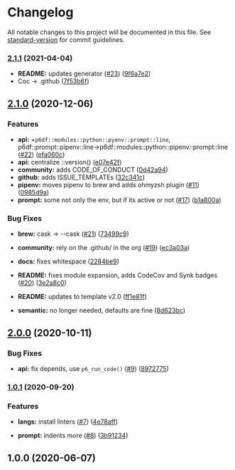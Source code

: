 # Changelog

All notable changes to this project will be documented in this file. See [standard-version](https://github.com/conventional-changelog/standard-version) for commit guidelines.

### [2.1.1](https://github.com/p6m7g8/p6df-python/compare/v2.1.0...v2.1.1) (2021-04-04)


* **README:** updates generator ([#23](https://github.com/p6m7g8/p6df-python/issues/23)) ([9f6a7e2](https://github.com/p6m7g8/p6df-python/commit/9f6a7e29458009517d779c473cb601a01c51194c))
* Coc -> .github ([7f53b6f](https://github.com/p6m7g8/p6df-python/commit/7f53b6fa80331495ec1ef834d50b4eee27ccccae))

## [2.1.0](https://github.com/p6m7g8/p6df-python/compare/v2.0.0...v2.1.0) (2020-12-06)


### Features

* **api:** +`p6df::modules::python::pyenv::prompt::line`, p6df::prompt::pipenv::line->p6df::modules::python::pipenv::prompt::line ([#22](https://github.com/p6m7g8/p6df-python/issues/22)) ([efa060c](https://github.com/p6m7g8/p6df-python/commit/efa060c6e8ec012bd4b225774fb9b4bc23d8784b))
* **api:** centralize ::version() ([e07e42f](https://github.com/p6m7g8/p6df-python/commit/e07e42fc41a09d99cc8953462704b0791817f72d))
* **community:** adds CODE_OF_CONDUCT ([0d42a94](https://github.com/p6m7g8/p6df-python/commit/0d42a94dcfd4d3fbfcc0e1c4407b6307c3ed466d))
* **github:** adds ISSUE_TEMPLATEs ([32c341c](https://github.com/p6m7g8/p6df-python/commit/32c341cbfb81d8d0c9c02254fab26ba6966ba885))
* **pipenv:** moves pipenv to brew and adds ohmyzsh plugin ([#11](https://github.com/p6m7g8/p6df-python/issues/11)) ([0985d9a](https://github.com/p6m7g8/p6df-python/commit/0985d9aa2e709f129d19d63095a44d6cbbae1c77))
* **prompt:** some not only the env, but if its active or not ([#17](https://github.com/p6m7g8/p6df-python/issues/17)) ([b1a800a](https://github.com/p6m7g8/p6df-python/commit/b1a800a9205348b52f05cbe925bbfa34142c0329))


### Bug Fixes

* **brew:** cask -> --cask ([#21](https://github.com/p6m7g8/p6df-python/issues/21)) ([73499c9](https://github.com/p6m7g8/p6df-python/commit/73499c99df35e6b6f7c1d558dd7d5b89300c8873))


* **community:** rely on the .github/ in the org ([#19](https://github.com/p6m7g8/p6df-python/issues/19)) ([ec3a03a](https://github.com/p6m7g8/p6df-python/commit/ec3a03a8c5d888ecff4c9eaf302504ec2bd95f28))
* **docs:** fixes whitespace ([2284be9](https://github.com/p6m7g8/p6df-python/commit/2284be9549317e7d253699fa35cd843061b47034))
* **README:** fixes module expansion, adds CodeCov and Synk badges ([#20](https://github.com/p6m7g8/p6df-python/issues/20)) ([3e2a8c0](https://github.com/p6m7g8/p6df-python/commit/3e2a8c025ccf7e1c9a57debbeea2315d9cf8ec5d))
* **README:** updates to template v2.0 ([ff1e81f](https://github.com/p6m7g8/p6df-python/commit/ff1e81f729c55e43642312d37dd78fd2493c1724))
* **semantic:** no longer needed, defaults are fine ([8d623bc](https://github.com/p6m7g8/p6df-python/commit/8d623bcc1c061a58e54ffd344a1094a33533dc98))

## [2.0.0](https://github.com/p6m7g8/p6df-python/compare/v1.0.1...v2.0.0) (2020-10-11)


### Bug Fixes

* **api:** fix depends, use `p6_run_code()` ([#9](https://github.com/p6m7g8/p6df-python/issues/9)) ([8972775](https://github.com/p6m7g8/p6df-python/commit/89727750fdff871e0a668528644ed549f7c0a6c4))

### [1.0.1](https://github.com/p6m7g8/p6df-python/compare/v1.0.0...v1.0.1) (2020-09-20)


### Features

* **langs:** install linters ([#7](https://github.com/p6m7g8/p6df-python/issues/7)) ([4e78aff](https://github.com/p6m7g8/p6df-python/commit/4e78aff0791b49978f5c5b515d716786e18c1122))


* **prompt:** indents more ([#8](https://github.com/p6m7g8/p6df-python/issues/8)) ([3b91234](https://github.com/p6m7g8/p6df-python/commit/3b91234a5a0af738e51176600d1b75ae8a591f92))

## 1.0.0 (2020-06-07)
